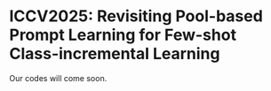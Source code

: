 # ICCV2025: Revisiting Pool-based Prompt Learning for Few-shot Class-incremental Learning
Our codes will come soon.
